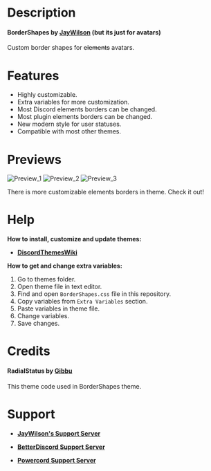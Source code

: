 # Description

#### BorderShapes by [JayWilson](https://github.com/JayWilson7) (but its just for avatars)

Custom border shapes for 	~~elements~~ avatars.

# Features

- Highly customizable.
- Extra variables for more customization.
- Most Discord elements borders can be changed.
- Most plugin elements borders can be changed.
- New modern style for user statuses.
- Compatible with most other themes.

# Previews

![Preview_1](https://github.com/JayWilson7/BorderShapes/raw/master/Previews/Preview_1.png)
![Preview_2](https://github.com/JayWilson7/BorderShapes/raw/master/Previews/Preview_2.png)
![Preview_3](https://github.com/JayWilson7/BorderShapes/raw/master/Previews/Preview_3.png)

There is more customizable elements borders in theme. Check it out!

# Help

**How to install, customize and update themes:**

- [**DiscordThemesWiki**](https://github.com/JayWilson7/DiscordThemesWiki)

**How to get and change extra variables:**

1. Go to themes folder.
2. Open theme file in text editor.
3. Find and open `BorderShapes.css` file in this repository.
4. Copy variables from `Extra Variables` section.
5. Paste variables in theme file.
6. Change variables.
7. Save changes.

# Credits

#### RadialStatus by [Gibbu](https://github.com/Gibbu)

This theme code used in BorderShapes theme.

# Support

- [**JayWilson's Support Server**](https://discord.gg/jcDvkVk)

- [**BetterDiscord Support Server**](https://discord.gg/0Tmfo5ZbORCRqbAd)

- [**Powercord Support Server**](https://discord.gg/vVe4fsGFEP)
